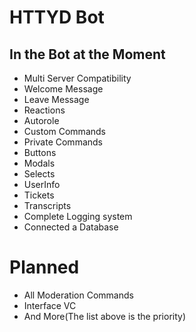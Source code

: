 # HTTYD Bot

## In the Bot at the Moment

* Multi Server Compatibility
* Welcome Message
* Leave Message
* Reactions
* Autorole
* Custom Commands
* Private Commands
* Buttons
* Modals
* Selects
* UserInfo
* Tickets
* Transcripts
* Complete Logging system
* Connected a Database

# Planned

* All Moderation Commands
* Interface VC
* And More(The list above is the priority)
